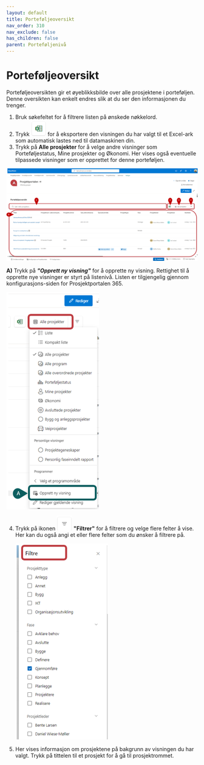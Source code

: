 ```yaml
---
layout: default
title: Porteføljeoversikt
nav_order: 310
nav_exclude: false
has_children: false
parent: Porteføljenivå
---
```


# Porteføljeoversikt

Porteføljeoversikten gir et øyeblikksbilde over alle prosjektene i
porteføljen. Denne oversikten kan enkelt endres slik at du ser den
informasjonen du trenger.

1. Bruk søkefeltet for å filtrere listen på ønskede nøkkelord.
2. Trykk ![](./media/EksporterTilExcel.png) for å eksportere den visningen du har valgt til et Excel-ark som automatisk lastes ned til datamaskinen din.
3. Trykk på **Alle prosjekter** for å velge andre visninger som Porteføljestatus, Mine prosjekter og Økonomi. Her vises også eventuelle tilpassede visninger som er opprettet for denne porteføljen.


![](./media/31-Portefoljeoversikt.png)

**A)** Trykk på ***"Opprett ny visning"*** for å opprette ny visning.
        Rettighet til å opprette nye visninger er styrt på listenivå. Listen er tilgjengelig gjennom konfigurasjons-siden for Prosjektportalen 365.
 
 ![](./media/31-Portefoljeoversit-OpprettVisnining.png)
   
4. Trykk på ikonen ![](./media/FiltrerKnapp.png) **"Filtrer"** for å filtrere og velge flere felter å vise. Her kan du også angi et eller flere felter som du ønsker å filtrere på.

  
      ![](./media/31-Portefoljeoversit-Filter.png)
   
5. Her vises informasjon om prosjektene på bakgrunn av visningen du har valgt. Trykk på tittelen til et prosjekt for å gå til prosjektrommet.
